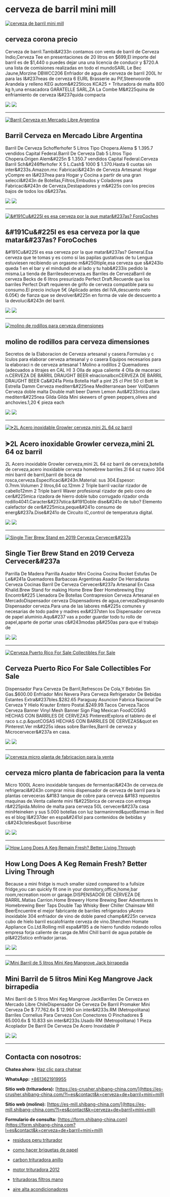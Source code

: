 # cerveza de barril mini mill

<a href="https://swt.shibang-china.com/?l=es&img&k=cerveza+de+barril+mini+mill" target="_blank">![cerveza de barril mini mill](http://static.shibang-china.com/all-800x300/280.jpg)</a>

## cerveza corona precio
Cerveza de barril.Tambi&#233n contamos con venta de barril de Cerveza Indio,Cerveza Tee en presentaciones de 20 litros en $699,El importe del barril es de $1,440 o puedes dejar una una licencia de conducir y $720.A una lista de comisiones realizadas en todo el mundoSARL Le Bec Jaune,Morzine DBWCC206 Enfriador de agua de cerveza de barril 200L hr para las l&#237neas de cerveza 6 EURL Brasserie au Pif,Steenvoorde Arandela y relleno KEG autom&#225ticos KCA25 + Trituradora de malta 800 kg h,una ensacadora GARATELLE SARL,ZA La Combe M&#225quina de enfriamiento de cerveza l&#237quida compacta


<a href="https://whatsapp.shibangsoft.com/WhatsApp.php" target="_blank" title="WhatsApp">![](http://static.shibang-china.com/icon/whatsapp.png)</a> <a href="https://swt.shibang-china.com/?l=es&icon&k=cerveza+de+barril+mini+mill" target="_blank">![](http://static.shibang-china.com/icon/chat-es.png)</a>

---

<a href="https://swt.shibang-china.com/?l=es&img&k=cerveza+de+barril+mini+mill" target="_blank">![Barril Cerveza en Mercado Libre Argentina](http://static.shibang-china.com/all-800x300/510.jpg)</a>

## Barril Cerveza en Mercado Libre Argentina
Barril De Cerveza Schofferhofer 5 Litros Tipo Chopera.Alema $ 1.395.7 vendidos Capital Federal.Barril De Cerveza Dab 5 Litros Tipo Chopera.Origen Alem&#225n $ 1.350.7 vendidos Capital Federal.Cerveza Barril Sch&#246fferhofer X 5 L.Cash$ 1000 $ 1.370.Hasta 6 cuotas sin inter&#233s.Amazon.mx: Fabricaci&#243n de Cerveza Artesanal: Hogar yCompre en l&#237nea para Hogar y Cocina a partir de una gran selecci&#243n de Botellas,Filtros,Embudos y Coladores para Fabricaci&#243n de Cerveza,Destapadores y m&#225s con los precios bajos de todos los d&#237as.


<a href="https://whatsapp.shibangsoft.com/WhatsApp.php" target="_blank" title="WhatsApp">![](http://static.shibang-china.com/icon/whatsapp.png)</a> <a href="https://swt.shibang-china.com/?l=es&icon&k=cerveza+de+barril+mini+mill" target="_blank">![](http://static.shibang-china.com/icon/chat-es.png)</a>

---

<a href="https://swt.shibang-china.com/?l=es&img&k=cerveza+de+barril+mini+mill" target="_blank">![&#191Cu&#225l es esa cerveza por la que matar&#237as? ForoCoches](http://static.shibang-china.com/all-800x300/1438.jpg)</a>

## &#191Cu&#225l es esa cerveza por la que matar&#237as? ForoCoches
&#191Cu&#225l es esa cerveza por la que matar&#237as? General.Esa cerveza que te tomas y es como si las papilas gustativas de tu Lengua estuviesen recibiendo un orgasmo m&#250ltiple,esa cerveza que s&#243lo queda 1 en el bar y el mindundi de al lado y tu hab&#233is pedido la misma.La tienda de Barrilesdecerveza.es Barriles de CervezaBarril de cerveza Becks de 6 litros presurizado Perfect Draft.Recuerde que los barriles Perfect Draft requieren de grifo de cerveza compatible para su consumo.El precio incluye 5€ (Aplicado antes del IVA,descuento neto 6.05€) de fianza que se devolver&#225n en forma de vale de descuento a la devoluci&#243n del barril.


<a href="https://whatsapp.shibangsoft.com/WhatsApp.php" target="_blank" title="WhatsApp">![](http://static.shibang-china.com/icon/whatsapp.png)</a> <a href="https://swt.shibang-china.com/?l=es&icon&k=cerveza+de+barril+mini+mill" target="_blank">![](http://static.shibang-china.com/icon/chat-es.png)</a>

---

<a href="https://swt.shibang-china.com/?l=es&img&k=cerveza+de+barril+mini+mill" target="_blank">![molino de rodillos para cerveza dimensiones](http://static.shibang-china.com/all-800x300/642.jpg)</a>

## molino de rodillos para cerveza dimensiones
Secretos de la Elaboracion de Cerveza artesanal y casera.Formulas y c lculos para elaborar cerveza artesanal y o casera Equipos necesarios para la elaboraci n de cerveza artesanal 1 Molino a rodillos 2 Quemadores (adecuados a litrajes en CAL H) 3 Olla de agua caliente 4 Olla de maceraci n.CERVEZA DE BARRIL DRAUGHT BEER elnacionalbcnCERVEZA DE BARRIL DRAUGHT BEER Ca&#241a Pinta Botella Half a pint 25 cl Pint 50 cl Bott le Estrella Damm Cerveza mediterr&#225nea Mediterranean beer VollDamm Cerveza doble malta Double malt beer Damm Lemon Aut&#233ntica clara mediterr&#225nea Gilda Gilda Mini skewers of green peppers,olives and anchovies.1,20 € pieza each


<a href="https://whatsapp.shibangsoft.com/WhatsApp.php" target="_blank" title="WhatsApp">![](http://static.shibang-china.com/icon/whatsapp.png)</a> <a href="https://swt.shibang-china.com/?l=es&icon&k=cerveza+de+barril+mini+mill" target="_blank">![](http://static.shibang-china.com/icon/chat-es.png)</a>

---

<a href="https://swt.shibang-china.com/?l=es&img&k=cerveza+de+barril+mini+mill" target="_blank">![ᗔ2L Acero inoxidable Growler cerveza,mini 2L 64 oz barril](http://static.shibang-china.com/all-800x300/1516.jpg)</a>

## ᗔ2L Acero inoxidable Growler cerveza,mini 2L 64 oz barril
2L Acero inoxidable Growler cerveza,mini 2L 64 oz barril de cerveza,botella de cerveza,acero inoxidable cerveza homebrew barriles.2l 64 oz nuevo 304 mini barril de barril,barril de boca de rosca,cerveza.Especificaci&#243n.Material: sus 304.Espesor: 0.7mm.Volumen 2 litros,64 oz.12mm 2 Triple barril vacilar rizador de cabello12mm 2 Triple barril Waver profesional rizador de pelo cono de cer&#225mica rizadora de hierro doble tubo corrugado rizador onda rodillo4041.Caracter&#237stica:&#191Doble dise&#241o de tubo? Elemento calefactor de cer&#225mica,peque&#241o consumo de energ&#237a.Dise&#241o de Circuito IC,control de temperatura digital.


<a href="https://whatsapp.shibangsoft.com/WhatsApp.php" target="_blank" title="WhatsApp">![](http://static.shibang-china.com/icon/whatsapp.png)</a> <a href="https://swt.shibang-china.com/?l=es&icon&k=cerveza+de+barril+mini+mill" target="_blank">![](http://static.shibang-china.com/icon/chat-es.png)</a>

---

<a href="https://swt.shibang-china.com/?l=es&img&k=cerveza+de+barril+mini+mill" target="_blank">![Single Tier Brew Stand en 2019 Cerveza Cervecer&#237a](http://static.shibang-china.com/all-800x300/249.jpg)</a>

## Single Tier Brew Stand en 2019 Cerveza Cervecer&#237a
Parrilla De Madera Parrilla Asador Mini Cocina Cocina Rocket Estufas De Le&#241a Quemadores Barbacoas Argentinas Asador De Herraduras Cerveza Cocinas Barril De Cerveza Cervecer&#237a Artesanal En Casa Khalid.Brew Stand for making Home Brew Beer Homebrewing Etsy Encontr&#225 Llenadora De Botellas Contrapresion Cerveza Artesanal en MercadoDispensador cerveza Dispensadores de agua,cervezaDesglosando Dispensador cerveza.Para una de las labores m&#225s comunes y necesarias de todo padre y madres ex&#237sten los Dispensador cerveza de papel aluminio.Aqu&#237 vas a poder guardar todo tu rollo de papel,aparte de portar unas c&#243modas p&#250as para que el trabajo de


<a href="https://whatsapp.shibangsoft.com/WhatsApp.php" target="_blank" title="WhatsApp">![](http://static.shibang-china.com/icon/whatsapp.png)</a> <a href="https://swt.shibang-china.com/?l=es&icon&k=cerveza+de+barril+mini+mill" target="_blank">![](http://static.shibang-china.com/icon/chat-es.png)</a>

---

<a href="https://swt.shibang-china.com/?l=es&img&k=cerveza+de+barril+mini+mill" target="_blank">![Cerveza Puerto Rico For Sale Collectibles For Sale](http://static.shibang-china.com/all-800x300/170.jpg)</a>

## Cerveza Puerto Rico For Sale Collectibles For Sale
Dispensador Para Cerveza De Barril,Refrescos De Cola,Y Bebidas Sin Gas.$600.00 Enfriador Mini Nevera Para Cerveza Refrigerador De Bebidas Estantes Extra&#237bles.$282.65 Paraguay Asuncion Fabrica Nacional De Cerveza Y Hielo Krauter Entero Postal.$249.99.Tacos Cerveza.Tacos Cerveza Banner Vinyl Mesh Banner Sign Flag Mexican FoodCOSAS HECHAS CON BARRILES DE CERVEZAS PinterestExplora el tablero de el raco s.c.p.&quotCOSAS HECHAS CON BARRILES DE CERVEZAS&quot en Pinterest.Ver m&#225s ideas sobre Barriles,Barril de cerveza y Microcervecer&#237a en casa.


<a href="https://whatsapp.shibangsoft.com/WhatsApp.php" target="_blank" title="WhatsApp">![](http://static.shibang-china.com/icon/whatsapp.png)</a> <a href="https://swt.shibang-china.com/?l=es&icon&k=cerveza+de+barril+mini+mill" target="_blank">![](http://static.shibang-china.com/icon/chat-es.png)</a>

---

<a href="https://swt.shibang-china.com/?l=es&img&k=cerveza+de+barril+mini+mill" target="_blank">![cerveza micro planta de fabricacion para la venta](http://static.shibang-china.com/all-800x300/486.jpg)</a>

## cerveza micro planta de fabricacion para la venta
Micro 1000L Acero inoxidable tanques de fermentaci&#243n de cerveza.de refrigeraci&#243n comprar minis dispensador de cerveza de barril para la plantas cerveceras &#183 tanque de cobre para cerveza &#183 repuestos maquinas de.Venta caliente mini f&#225brica de cerveza con entrega r&#225pida.Molino de malta para cerveza 50L cervecer&#237a casa miniHeineken y sus 5.000 botellas con luz barmaninred&quotBarman in Red es el blog l&#237der en espa&#241ol para contenidos de bebidas y c&#243cteles&quot Suscribirse


<a href="https://whatsapp.shibangsoft.com/WhatsApp.php" target="_blank" title="WhatsApp">![](http://static.shibang-china.com/icon/whatsapp.png)</a> <a href="https://swt.shibang-china.com/?l=es&icon&k=cerveza+de+barril+mini+mill" target="_blank">![](http://static.shibang-china.com/icon/chat-es.png)</a>

---

<a href="https://swt.shibang-china.com/?l=es&img&k=cerveza+de+barril+mini+mill" target="_blank">![How Long Does A Keg Remain Fresh? Better Living Through](http://static.shibang-china.com/all-800x300/782.jpg)</a>

## How Long Does A Keg Remain Fresh? Better Living Through
Because a mini fridge is much smaller sized compared to a fullsize fridge,you can quickly fit one in your dormitory,office,home,bar room,recreation room or garage.DISPENSADOR DE CERVEZA DE BARRIL.Matias Carrion.Home Brewery Home Brewing Beer Adventures In Homebrewing Beer Taps Double Tap Whisky Beer Chiller Chainsaw Mill BeerEncuentre el mejor fabricante de barriles refrigerados yAcero inoxidable 304 enfriador de vino de doble pared champ&#225n cerveza cubo de hielo barril escalofriante cerveza de vino.Shenzhen Homate Appliance Co.Ltd.Rolling mill espa&#195 a de hierro fundido rodando rollos empresa forja caliente de carga de.MIni Chill barril de agua potable de pl&#225stico enfriador jarras.


<a href="https://whatsapp.shibangsoft.com/WhatsApp.php" target="_blank" title="WhatsApp">![](http://static.shibang-china.com/icon/whatsapp.png)</a> <a href="https://swt.shibang-china.com/?l=es&icon&k=cerveza+de+barril+mini+mill" target="_blank">![](http://static.shibang-china.com/icon/chat-es.png)</a>

---

<a href="https://swt.shibang-china.com/?l=es&img&k=cerveza+de+barril+mini+mill" target="_blank">![Mini Barril de 5 litros Mini Keg Mangrove Jack birrapedia](http://static.shibang-china.com/all-800x300/1089.jpg)</a>

## Mini Barril de 5 litros Mini Keg Mangrove Jack birrapedia
Mini Barril de 5 litros Mini Keg Mangrove JackBarriles De Cerveza en Mercado Libre ChileDispensador De Cerveza De Barril Promaker Mini Cerveza De $ 77.762.6x $ 12.960 sin inter&#233s.RM (Metropolitana) Barriles Cornelius Para Cerveza Con Conectores O Pinchadores $ 65.000.6x $ 10.833 sin inter&#233s.Usado RM (Metropolitana) 1 Pieza Acoplador De Barril De Cerveza De Acero Inoxidable P


<a href="https://whatsapp.shibangsoft.com/WhatsApp.php" target="_blank" title="WhatsApp">![](http://static.shibang-china.com/icon/whatsapp.png)</a> <a href="https://swt.shibang-china.com/?l=es&icon&k=cerveza+de+barril+mini+mill" target="_blank">![](http://static.shibang-china.com/icon/chat-es.png)</a>

---
## Contacta con nosotros:

**Chatea ahora:** [Haz clic para chatear](https://swt.shibang-china.com?l=es&contact&k=cerveza+de+barril+mini+mill)

**WhatsApp:**  [+8613621919955](https://whatsapp.shibangsoft.com/WhatsApp.php)

**Sitio web (trituradora):** [https://es-crusher.shibang-china.com/](https://es-crusher.shibang-china.com/?l=es&contact&k=cerveza+de+barril+mini+mill)

**Sitio web (molino):** [https://es-mill.shibang-china.com/](https://es-mill.shibang-china.com/?l=es&contact&k=cerveza+de+barril+mini+mill)

**Formulario de consulta:** [https://form.shibang-china.com](https://form.shibang-china.com?l=es&contact&k=cerveza+de+barril+mini+mill)

* [residuos peru triturador](../94/residuos%20peru%20triturador.md)

* [como hacer briquetas de papel](../81/como%20hacer%20briquetas%20de%20papel.md)

* [carbon trituradora anillo](../83/carbon%20trituradora%20anillo.md)

* [motor trituradora 2012](../88/motor%20trituradora%202012.md)

* [trituradoras filtros mano](../91/trituradoras%20filtros%20mano.md)

* [aire alta acondicionadores](../84/aire%20alta%20acondicionadores.md)